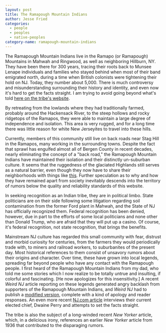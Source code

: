 ```yaml
---
layout: post
title: The Ramapough Mountain Indians
author: Jesse Fried
categories:
  - people
  - peoples
  - native-peoples
category-name: ramapough-mountain-indians
---
```


The Ramapough Mountain Indians live in the Ramapo (or Ramapough) Mountains in Mahwah and Ringwood, as well as neighboring Hillburn, NY. They have been there for 300 years, tracing their roots back to Munsee Lenape individuals and families who stayed behind when most of their band emigrated north, during a time when British colonists were tightening their hold on NJ. Today, they number about 5,000. There is much controversy and misunderstanding surrounding their history and identity, and even now it's hard to get the facts straight. I am trying to avoid going beyond what's told <a href="http://www.ramapoughlenapenation.org/history">here on the tribe's website</a>.

By retreating from the lowlands where they had traditionally farmed, probably around the Hackensack River, to the steep hollows and rocky ridgetops of the Ramapos, they were able to maintain a large degree of independence and isolation. This area is very rugged, and for a long time there was little reason for white New Jerseyites to travel into these hills. 

Currently, members of this community still live on back roads near Stag Hill in the Ramapos, many working in the surrounding towns. Despite the fact that sprawl has engulfed almost all of Bergen County in recent decades, nearly eliminating the concept of a "back road," the Ramapough Mountain Indians have maintained their isolation and their distinctly un-suburban culture. It seems that the ruggedness of the glaciated Highlands still serves as a natural barrier, even though they now have to share their neighborhoods with things like <a href="http://www.zillow.com/homedetails/201-Stag-Hill-Rd-Mahwah-NJ-07430/37952506_zpid/" target="_blank">this</a>. Further speculation as to why and how they have remained apart from society inevitably descends into the territory of rumors below the quality and reliability standards of this website.

In seeking recognition as an Indian tribe, they are in political limbo. State politicians are on their side following some litigation regarding soil contamination from the former Ford plant in Mahwah, and the State of NJ has officially recognized them. Federal recognition has been denied, however, due in part to the efforts of some local politicians and none other than Donald Trump, who are afraid that they will put up a casino. Of course, it's federal recognition, not state recognition, that brings the benefits.

Mainstream NJ culture has regarded this small community with fear, distrust and morbid curiosity for centuries, from the farmers they would periodically trade with, to miners and railroad workers, to suburbanites of the present day. Most historical references to them consist of unsavory rumors about their origins and character. Over time, these have grown into local legends, spreading far beyond people who have any contact with the Ramapough people. I first heard of the Ramapough Mountain Indians from my dad, who told me some stories which I now realize to be totally untrue and insulting, if colorful and fascinating. [He now apologizes for this insensitivity.] A recent <i>Weird NJ</i> article reporting on these legends generated angry backlash from supporters of the Ramapough Mountain Indians, and <i>Weird NJ</i> had to publish a <a href="weirdnj.com/stories/fabled-people-and-places/jackson-whites/">modified version</a>, complete with a kind of apology and reader responses. An even more recent <a href="http://www.nj.com/news/index.ssf/2015/04/time_to_tell_the_truth_about_the_ramapough_people.html">NJ.com article</a> interviews their current elected chief, Dwaine Perry and attempts to set the facts straight.

The tribe is also the subject of a long-winded recent <i>New Yorker</i> article, which, in a delicious irony, references an earlier <i>New Yorker</i> article from 1936 that contributed to the disparaging rumors.

